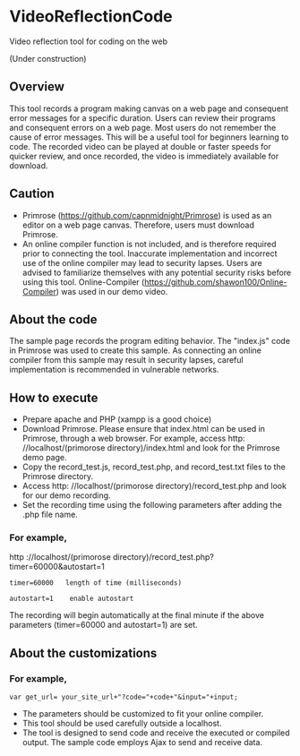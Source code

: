 # VideoReflectionCode
Video reflection tool for coding on the web

(Under construction)

## Overview
This tool records a program making canvas on a web page and consequent error messages for a specific duration. Users can review their programs and consequent errors on a web page. Most users do not remember the cause of error messages. This will be a useful tool for beginners learning to code. The recorded video can be played at double or faster speeds for quicker review, and once recorded, the video is immediately available for download.

## Caution
-	Primrose (https://github.com/capnmidnight/Primrose) is used as an editor on a web page canvas. Therefore, users must download Primrose.
-	An online compiler function is not included, and is therefore required prior to connecting the tool. Inaccurate implementation and incorrect use of the online compiler may lead to security lapses. Users are advised to familiarize themselves with any potential security risks before using this tool. Online-Compiler (https://github.com/shawon100/Online-Compiler) was used in our demo video.

## About the code
The sample page records the program editing behavior. The "index.js" code in Primrose was used to create this sample. As connecting an online compiler from this sample may result in security lapses, careful implementation is recommended in vulnerable networks.

## How to execute
-	Prepare apache and PHP (xampp is a good choice)
-	Download Primrose. Please ensure that index.html can be used in Primrose, through a web browser. 
     For example, access http: //localhost/(primorose directory)/index.html and look for the Primrose demo page.
-	Copy the record_test.js, record_test.php, and record_test.txt files to the Primrose directory.
-	Access http: //localhost/(primorose directory)/record_test.php and look for our demo recording.
-	Set the recording time using the following parameters after adding the .php file name. 

### For example,

http ://localhost/(primorose directory)/record_test.php?timer=60000&autostart=1
```
timer=60000   length of time (milliseconds)

autostart=1    enable autostart
```

The recording will begin automatically at the final minute if the above parameters (timer=60000 and autostart=1) are set.

## About the customizations

### For example,
```
var get_url= your_site_url+"?code="+code+"&input="+input;
```
- The parameters should be customized to fit your online compiler.
- This tool should be used carefully outside a localhost. 
- The tool is designed to send code and receive the executed or compiled output. The sample code employs Ajax to send and receive data.
